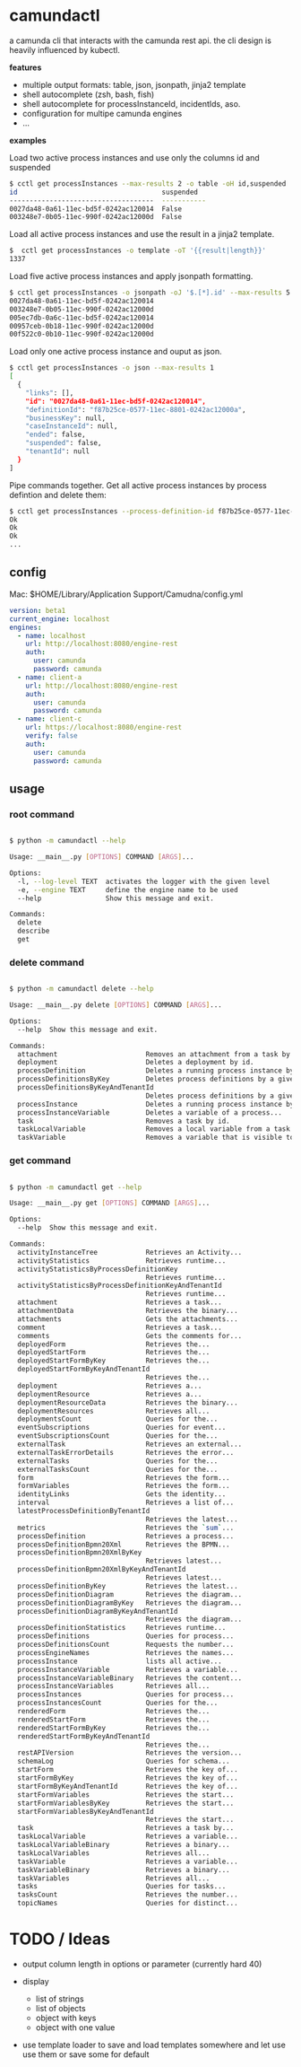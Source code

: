# camundactl

a camunda cli that interacts with the camunda rest api. the cli design is heavily influenced by kubectl.

**features**

- multiple output formats: table, json, jsonpath, jinja2 template
- shell autocomplete (zsh, bash, fish)
- shell autocomplete for processInstanceId, incidentIds, aso.
- configuration for multipe camunda engines
- ...

**examples**

Load two active process instances and use only the columns id and suspended

```bash
$ cctl get processInstances --max-results 2 -o table -oH id,suspended
id                                    suspended
------------------------------------  -----------
0027da48-0a61-11ec-bd5f-0242ac120014  False
003248e7-0b05-11ec-990f-0242ac12000d  False
```

Load all active process instances and use the result in a jinja2 template.

```bash
$  cctl get processInstances -o template -oT '{{result|length}}'
1337
```

Load five active process instances and apply jsonpath formatting.

```bash
$ cctl get processInstances -o jsonpath -oJ '$.[*].id' --max-results 5
0027da48-0a61-11ec-bd5f-0242ac120014
003248e7-0b05-11ec-990f-0242ac12000d
005ec7db-0a6c-11ec-bd5f-0242ac120014
00957ceb-0b18-11ec-990f-0242ac12000d
00f522c0-0b10-11ec-990f-0242ac12000d
```

Load only one active process instance and ouput as json.

```bash
$ cctl get processInstances -o json --max-results 1
[
  {
    "links": [],
    "id": "0027da48-0a61-11ec-bd5f-0242ac120014",
    "definitionId": "f87b25ce-0577-11ec-8801-0242ac12000a",
    "businessKey": null,
    "caseInstanceId": null,
    "ended": false,
    "suspended": false,
    "tenantId": null
  }
]
```

Pipe commands together. Get all active process instances by process defintion and delete them:

```bash
$ cctl get processInstances --process-definition-id f87b25ce-0577-11ec-8801-0242ac12000a -o jsonpath -oJ "$.[*].id" | xargs -n 1 cctl delete processInstance
Ok
Ok
Ok
...
```

## config

Mac:
$HOME/Library/Application Support/Camudna/config.yml

```yaml
version: beta1
current_engine: localhost
engines:
  - name: localhost
    url: http://localhost:8080/engine-rest
    auth:
      user: camunda
      password: camunda
  - name: client-a
    url: http://localhost:8080/engine-rest
    auth:
      user: camunda
      password: camunda
  - name: client-c
    url: https://localhost:8080/engine-rest
    verify: false
    auth:
      user: camunda
      password: camunda
```

## usage

### root command

```bash

$ python -m camundactl --help

Usage: __main__.py [OPTIONS] COMMAND [ARGS]...

Options:
  -l, --log-level TEXT  activates the logger with the given level
  -e, --engine TEXT     define the engine name to be used
  --help                Show this message and exit.

Commands:
  delete
  describe
  get

```

### delete command

```bash

$ python -m camundactl delete --help

Usage: __main__.py delete [OPTIONS] COMMAND [ARGS]...

Options:
  --help  Show this message and exit.

Commands:
  attachment                      Removes an attachment from a task by...
  deployment                      Deletes a deployment by id.
  processDefinition               Deletes a running process instance by...
  processDefinitionsByKey         Deletes process definitions by a given...
  processDefinitionsByKeyAndTenantId
                                  Deletes process definitions by a given...
  processInstance                 Deletes a running process instance by...
  processInstanceVariable         Deletes a variable of a process...
  task                            Removes a task by id.
  taskLocalVariable               Removes a local variable from a task...
  taskVariable                    Removes a variable that is visible to...


```

### get command

```bash

$ python -m camundactl get --help

Usage: __main__.py get [OPTIONS] COMMAND [ARGS]...

Options:
  --help  Show this message and exit.

Commands:
  activityInstanceTree            Retrieves an Activity...
  activityStatistics              Retrieves runtime...
  activityStatisticsByProcessDefinitionKey
                                  Retrieves runtime...
  activityStatisticsByProcessDefinitionKeyAndTenantId
                                  Retrieves runtime...
  attachment                      Retrieves a task...
  attachmentData                  Retrieves the binary...
  attachments                     Gets the attachments...
  comment                         Retrieves a task...
  comments                        Gets the comments for...
  deployedForm                    Retrieves the...
  deployedStartForm               Retrieves the...
  deployedStartFormByKey          Retrieves the...
  deployedStartFormByKeyAndTenantId
                                  Retrieves the...
  deployment                      Retrieves a...
  deploymentResource              Retrieves a...
  deploymentResourceData          Retrieves the binary...
  deploymentResources             Retrieves all...
  deploymentsCount                Queries for the...
  eventSubscriptions              Queries for event...
  eventSubscriptionsCount         Queries for the...
  externalTask                    Retrieves an external...
  externalTaskErrorDetails        Retrieves the error...
  externalTasks                   Queries for the...
  externalTasksCount              Queries for the...
  form                            Retrieves the form...
  formVariables                   Retrieves the form...
  identityLinks                   Gets the identity...
  interval                        Retrieves a list of...
  latestProcessDefinitionByTenantId
                                  Retrieves the latest...
  metrics                         Retrieves the `sum`...
  processDefinition               Retrieves a process...
  processDefinitionBpmn20Xml      Retrieves the BPMN...
  processDefinitionBpmn20XmlByKey
                                  Retrieves latest...
  processDefinitionBpmn20XmlByKeyAndTenantId
                                  Retrieves latest...
  processDefinitionByKey          Retrieves the latest...
  processDefinitionDiagram        Retrieves the diagram...
  processDefinitionDiagramByKey   Retrieves the diagram...
  processDefinitionDiagramByKeyAndTenantId
                                  Retrieves the diagram...
  processDefinitionStatistics     Retrieves runtime...
  processDefinitions              Queries for process...
  processDefinitionsCount         Requests the number...
  processEngineNames              Retrieves the names...
  processInstance                 lists all active...
  processInstanceVariable         Retrieves a variable...
  processInstanceVariableBinary   Retrieves the content...
  processInstanceVariables        Retrieves all...
  processInstances                Queries for process...
  processInstancesCount           Queries for the...
  renderedForm                    Retrieves the...
  renderedStartForm               Retrieves the...
  renderedStartFormByKey          Retrieves the...
  renderedStartFormByKeyAndTenantId
                                  Retrieves the...
  restAPIVersion                  Retrieves the version...
  schemaLog                       Queries for schema...
  startForm                       Retrieves the key of...
  startFormByKey                  Retrieves the key of...
  startFormByKeyAndTenantId       Retrieves the key of...
  startFormVariables              Retrieves the start...
  startFormVariablesByKey         Retrieves the start...
  startFormVariablesByKeyAndTenantId
                                  Retrieves the start...
  task                            Retrieves a task by...
  taskLocalVariable               Retrieves a variable...
  taskLocalVariableBinary         Retrieves a binary...
  taskLocalVariables              Retrieves all...
  taskVariable                    Retrieves a variable...
  taskVariableBinary              Retrieves a binary...
  taskVariables                   Retrieves all...
  tasks                           Queries for tasks...
  tasksCount                      Retrieves the number...
  topicNames                      Queries for distinct...


```

# TODO / Ideas

- output column length in options or parameter (currently hard 40)

- display

  - list of strings
  - list of objects
  - object with keys
  - object with one value

- use template loader to save and load templates somewhere and let use use them or save some for default
